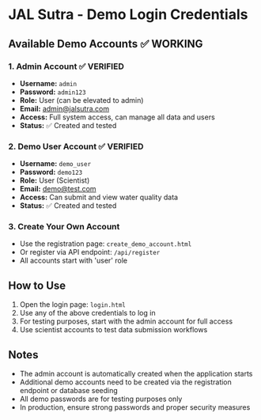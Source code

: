 # JAL Sutra - Demo Login Credentials

## Available Demo Accounts ✅ WORKING

### 1. Admin Account ✅ VERIFIED
- **Username:** `admin`
- **Password:** `admin123`
- **Role:** User (can be elevated to admin)
- **Email:** admin@jalsutra.com
- **Access:** Full system access, can manage all data and users
- **Status:** ✅ Created and tested

### 2. Demo User Account ✅ VERIFIED
- **Username:** `demo_user`
- **Password:** `demo123`
- **Role:** User (Scientist)
- **Email:** demo@test.com
- **Access:** Can submit and view water quality data
- **Status:** ✅ Created and tested

### 3. Create Your Own Account
- Use the registration page: `create_demo_account.html`
- Or register via API endpoint: `/api/register`
- All accounts start with 'user' role

## How to Use

1. Open the login page: `login.html`
2. Use any of the above credentials to log in
3. For testing purposes, start with the admin account for full access
4. Use scientist accounts to test data submission workflows

## Notes

- The admin account is automatically created when the application starts
- Additional demo accounts need to be created via the registration endpoint or database seeding
- All demo passwords are for testing purposes only
- In production, ensure strong passwords and proper security measures
